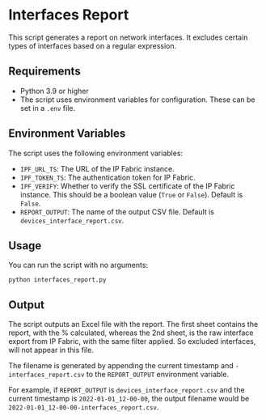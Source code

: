 # Interfaces Report

This script generates a report on network interfaces. It excludes certain types of interfaces based on a regular expression.

## Requirements

- Python 3.9 or higher
- The script uses environment variables for configuration. These can be set in a `.env` file.

## Environment Variables

The script uses the following environment variables:

- `IPF_URL_TS`: The URL of the IP Fabric instance.
- `IPF_TOKEN_TS`: The authentication token for IP Fabric.
- `IPF_VERIFY`: Whether to verify the SSL certificate of the IP Fabric instance. This should be a boolean value (`True` or `False`). Default is `False`.
- `REPORT_OUTPUT`: The name of the output CSV file. Default is `devices_interface_report.csv`.

## Usage

You can run the script with no arguments:

```shell
python interfaces_report.py
```

## Output

The script outputs an Excel file with the report. The first sheet contains the report, with the % calculated, whereas the 2nd sheet, is the raw interface export from IP Fabric,  with the same filter applied. So excluded interfaces, will not appear in this file.

The filename is generated by appending the current timestamp and `-interfaces_report.csv` to the `REPORT_OUTPUT` environment variable.

For example, if `REPORT_OUTPUT` is `devices_interface_report.csv` and the current timestamp is `2022-01-01_12-00-00`, the output filename would be `2022-01-01_12-00-00-interfaces_report.csv`.
